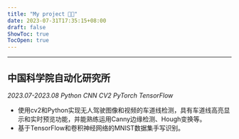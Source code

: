 ```yaml
---
title: "My project 👨‍💻"
date: 2023-07-31T17:35:15+08:00
draft: false
ShowToc: true
TocOpen: true
---
```


-----------------
## 中国科学院自动化研究所

*2023.07-2023.08 Python CNN CV2 PyTorch TensorFlow*

* 使用cv2和Python实现无人驾驶图像和视频的车道线检测，具有车道线高亮显示和实时预览功能，并能熟练运用Canny边缘检测、Hough变换等。
* 基于TensorFlow和卷积神经网络的MNIST数据集手写识别。